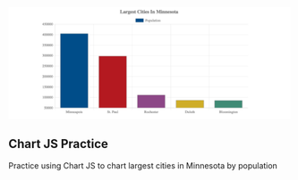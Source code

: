 ![Chart JS Practice](chartjs-practice-view.png)

## Chart JS Practice

Practice using Chart JS to chart largest cities in Minnesota by population
